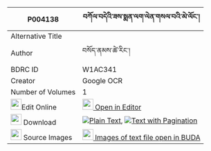 |P004138|བཀོལ་བདེའི་ཟས་སྨན་ལག་ལེན་གསལ་བའི་མེ་ལོང་། 
| --- | --- 
|Alternative Title |
|Author| བསོད་ནམས་ཚེ་རིང་།
|BDRC ID | W1AC341
|Creator | Google OCR
|Number of Volumes| 1
|<img width="25" src="https://img.icons8.com/color/25/000000/edit-property.png">Edit Online| [<img width="25" src="https://avatars.githubusercontent.com/u/45091458?s=200&v=4"> Open in Editor](http://editor.openpecha.org/P004138)
|<img width="25" src="https://img.icons8.com/fluent/48/000000/download-2.png"/>  Download | [![](https://img.icons8.com/color/20/000000/txt.png)Plain Text](https://github.com/Openpecha/P004138/releases/download/v1/kolde_i_ze_men_laklen_salwa_i__plain_P004138.zip), [![](https://img.icons8.com/color/20/000000/txt.png)Text with Pagination](https://github.com/Openpecha/P004138/releases/download/v1/kolde_i_ze_men_laklen_salwa_i__pages_P004138.zip)
|<img width="25" src="https://img.icons8.com/plasticine/100/000000/pictures-folder.png"/>  Source Images | [<img width="25" src="https://library.bdrc.io/icons/BUDA-small.svg"> Images of text file open in BUDA](https://library.bdrc.io/show/bdr:W1AC341)
